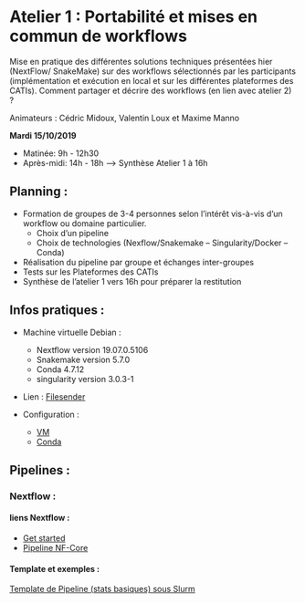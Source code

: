 # Atelier 1 : **Portabilité et mises en commun de workflows**

Mise en pratique des différentes solutions techniques présentées hier (NextFlow/ SnakeMake) sur des workflows sélectionnés par les participants (implémentation et exécution en local et sur les différentes plateformes des CATIs). Comment partager et décrire des workflows (en lien avec atelier 2)  ?

Animateurs : Cédric Midoux, Valentin Loux et Maxime Manno

**Mardi 15/10/2019**

* Matinée: 9h - 12h30
* Après-midi: 14h - 18h --> Synthèse Atelier 1 à 16h

## Planning :

* Formation de groupes de 3-4 personnes selon l’intérêt vis-à-vis d’un workflow ou domaine particulier.
  * Choix d’un pipeline
  * Choix de technologies (Nexflow/Snakemake – Singularity/Docker – Conda)
* Réalisation du pipeline par groupe et échanges inter-groupes
* Tests sur les Plateformes des CATIs
* Synthèse de l’atelier 1 vers 16h pour préparer la restitution


## Infos pratiques :

* Machine virtuelle Debian :
  * Nextflow version 19.07.0.5106
  * Snakemake version 5.7.0
  * Conda 4.7.12
  * singularity version 3.0.3-1

* Lien : [Filesender](https://filesender.renater.fr/?s=download&token=65908ef2-5c6b-0e57-a538-7e786fe2296a)

* Configuration :
  * [VM](Configuration.md)
  * [Conda](https://forgemia.inra.fr/mmanno/HackathonOct2019-Atelier1/blob/master/Configuration.md#install-conda-env-)

## Pipelines :

### Nextflow :

#### liens Nextflow :

* [Get started](https://www.nextflow.io/docs/latest/getstarted.html)
* [Pipeline NF-Core](https://nf-co.re/pipelines)

#### Template et exemples :

[Template de Pipeline (stats basiques) sous Slurm](nf-basic_stats)


